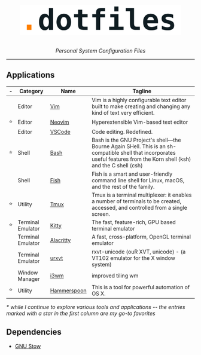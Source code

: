 <div align="center">
    <img src="https://raw.githubusercontent.com/cmpadden/dotfiles/master/dotfiles.svg" alt="Logo project" height="80" />
    <br>
    <br>
    <p>
        <i>Personal System Configuration Files</i>
    </p>
</div>

---

## Applications

| -   | Category          | Name                                                | Tagline                                                                                                                                                                  |
| --- | ----------------- | --------------------------------------------------- | ------------------------------------------------------------------------------------------------------------------------------------------------------------------------ |
|     | Editor            | [Vim](https://www.vim.org)                          | Vim is a highly configurable text editor built to make creating and changing any kind of text very efficient.                                                            |
| ⭐  | Editor            | [Neovim](https://neovim.io)                         | Hyperextensible Vim-based text editor                                                                                                                                    |
|     | Editor            | [VSCode](https://code.visualstudio.com)             | Code editing. Redefined.                                                                                                                                                 |
| ⭐  | Shell             | [Bash](https://www.gnu.org/software/bash/)          | Bash is the GNU Project's shell—the Bourne Again SHell. This is an sh-compatible shell that incorporates useful features from the Korn shell (ksh) and the C shell (csh) |
|     | Shell             | [Fish](https://fishshell.com)                       | Fish is a smart and user-friendly command line shell for Linux, macOS, and the rest of the family.                                                                       |
| ⭐  | Utility           | [Tmux](https://github.com/tmux/tmux)                | Tmux is a terminal multiplexer: it enables a number of terminals to be created, accessed, and controlled from a single screen.                                           |
| ⭐  | Terminal Emulator | [Kitty](https://sw.kovidgoyal.net/kitty/)           | The fast, feature-rich, GPU based terminal emulator                                                                                                                      |
|     | Terminal Emulator | [Alacritty](https://github.com/alacritty/alacritty) | A fast, cross-platform, OpenGL terminal emulator                                                                                                                         |
|     | Terminal Emulator | [urxvt](https://linux.die.net/man/1/urxvt)          | rxvt-unicode (ouR XVT, unicode) - (a VT102 emulator for the X window system)                                                                                             |
|     | Window Manager    | [i3wm](https://i3wm.org)                            | improved tiling wm                                                                                                                                                       |
| ⭐  | Utility           | [Hammerspoon](https://www.hammerspoon.org)          | This is a tool for powerful automation of OS X.                                                                                                                          |

_\* while I continue to explore various tools and applications -- the entries
marked with a star in the first column are my go-to favorites_

## Dependencies

- [GNU Stow](https://www.gnu.org/software/stow/)
